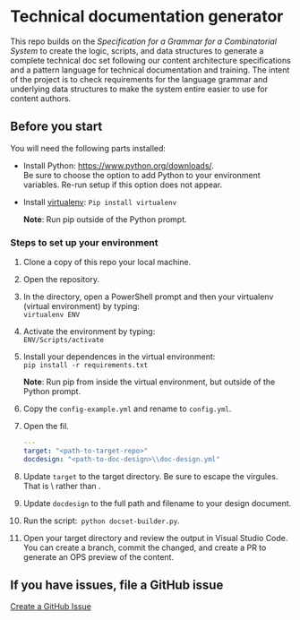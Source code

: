 # Technical documentation generator

This repo builds on the *Specification for a Grammar for a Combinatorial System* to create the logic, scripts, and data structures to generate a complete technical doc set following our content architecture specifications and a pattern language for technical documentation and training. The intent of the project is to check requirements for the language grammar and underlying data structures to make the system entire easier to use for content authors.
## Before you start

You will need the following parts installed:
 - Install Python: https://www.python.org/downloads/.  
     Be sure to choose the option to add Python to your environment variables. Re-run setup if this option does not appear.
 - Install [virtualenv](https://medium.com/co-learning-lounge/create-virtual-environment-python-windows-2021-d947c3a3ca78): `Pip install virtualenv`

    **Note**: Run pip outside of the Python prompt.

### Steps to set up your environment

1. Clone a copy of this repo your local machine.
2. Open the repository. 
3. In the directory, open a PowerShell prompt and then your virtualenv (virtual environment) by typing:  
    `virtualenv ENV`
4. Activate the environment by typing:  
    `ENV/Scripts/activate`
5. Install your dependences in the virtual environment:  
    `pip install -r requirements.txt`

    **Note**: Run pip from inside the virtual environment, but outside of the Python prompt.

6. Copy the `config-example.yml` and rename to `config.yml`.
7. Open the fil.
    ```yml
    ---
    target: "<path-to-target-repo>"
    docdesign: "<path-to-doc-design>\\doc-design.yml"
    ```
8.  Update `target` to the target directory.  Be sure to escape the virgules. That is \\ rather than \.
9. Update `docdesign` to the full path and filename to your design document.
10. Run the script:` python docset-builder.py`.
11. Open your target directory and review the output in Visual Studio Code. You can create a branch, commit the changed, and create a PR to generate an OPS preview of the content.

## If you have issues, file a GitHub issue

[Create a GitHub Issue](https://github.com/mattbriggs/tech-doc-generator/issues/new/choose)